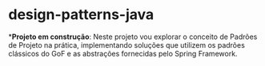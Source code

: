 # design-patterns-java
***Projeto em construção**: Neste projeto vou explorar o conceito de Padrões de Projeto na prática, implementando soluções que utilizem os padrões clássicos do GoF e as abstrações fornecidas pelo Spring Framework.
